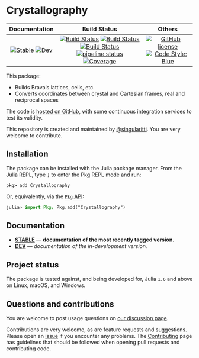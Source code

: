 # Crystallography

|                                 **Documentation**                                  |                                                                                                 **Build Status**                                                                                                 |                                        **Others**                                         |
| :--------------------------------------------------------------------------------: | :--------------------------------------------------------------------------------------------------------------------------------------------------------------------------------------------------------------: | :---------------------------------------------------------------------------------------: |
| [![Stable][docs-stable-img]][docs-stable-url] [![Dev][docs-dev-img]][docs-dev-url] | [![Build Status][gha-img]][gha-url] [![Build Status][appveyor-img]][appveyor-url] [![Build Status][cirrus-img]][cirrus-url] [![pipeline status][gitlab-img]][gitlab-url] [![Coverage][codecov-img]][codecov-url] | [![GitHub license][license-img]][license-url] [![Code Style: Blue][style-img]][style-url] |

[docs-stable-img]: https://img.shields.io/badge/docs-stable-blue.svg
[docs-stable-url]: https://MineralsCloud.github.io/Crystallography.jl/stable
[docs-dev-img]: https://img.shields.io/badge/docs-dev-blue.svg
[docs-dev-url]: https://MineralsCloud.github.io/Crystallography.jl/dev
[gha-img]: https://github.com/MineralsCloud/Crystallography.jl/workflows/CI/badge.svg
[gha-url]: https://github.com/MineralsCloud/Crystallography.jl/actions
[appveyor-img]: https://ci.appveyor.com/api/projects/status/github/MineralsCloud/Crystallography.jl?svg=true
[appveyor-url]: https://ci.appveyor.com/project/singularitti/Crystallography-jl
[cirrus-img]: https://api.cirrus-ci.com/github/MineralsCloud/Crystallography.jl.svg
[cirrus-url]: https://cirrus-ci.com/github/MineralsCloud/Crystallography.jl
[gitlab-img]: https://gitlab.com/singularitti/Crystallography.jl/badges/main/pipeline.svg
[gitlab-url]: https://gitlab.com/singularitti/Crystallography.jl/-/pipelines
[codecov-img]: https://codecov.io/gh/MineralsCloud/Crystallography.jl/branch/main/graph/badge.svg
[codecov-url]: https://codecov.io/gh/MineralsCloud/Crystallography.jl
[license-img]: https://img.shields.io/github/license/MineralsCloud/Crystallography.jl
[license-url]: https://github.com/MineralsCloud/Crystallography.jl/blob/main/LICENSE
[style-img]: https://img.shields.io/badge/code%20style-blue-4495d1.svg
[style-url]: https://github.com/invenia/BlueStyle

This package:

- Builds Bravais lattices, cells, etc.
- Converts coordinates between crystal and Cartesian frames, real and reciprocal spaces

The code is [hosted on GitHub](https://github.com/MineralsCloud/Crystallography.jl),
with some continuous integration services to test its validity.

This repository is created and maintained by [@singularitti](https://github.com/singularitti).
You are very welcome to contribute.

## Installation

The package can be installed with the Julia package manager.
From the Julia REPL, type `]` to enter the Pkg REPL mode and run:

```
pkg> add Crystallography
```

Or, equivalently, via the [`Pkg` API](https://pkgdocs.julialang.org/v1/getting-started/):

```julia
julia> import Pkg; Pkg.add("Crystallography")
```

## Documentation

- [**STABLE**][docs-stable-url] — **documentation of the most recently tagged version.**
- [**DEV**][docs-dev-url] — _documentation of the in-development version._

## Project status

The package is tested against, and being developed for, Julia `1.6` and above on Linux,
macOS, and Windows.

## Questions and contributions

You are welcome to post usage questions on [our discussion page][discussions-url].

Contributions are very welcome, as are feature requests and suggestions. Please open an
[issue][issues-url] if you encounter any problems. The [Contributing](@ref) page has
guidelines that should be followed when opening pull requests and contributing code.

[discussions-url]: https://github.com/MineralsCloud/Crystallography.jl/discussions
[issues-url]: https://github.com/MineralsCloud/Crystallography.jl/issues
